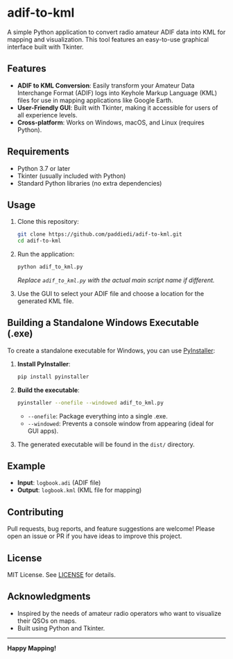 # adif-to-kml

A simple Python application to convert radio amateur ADIF data into KML for mapping and visualization. This tool features an easy-to-use graphical interface built with Tkinter.

## Features

- **ADIF to KML Conversion**: Easily transform your Amateur Data Interchange Format (ADIF) logs into Keyhole Markup Language (KML) files for use in mapping applications like Google Earth.
- **User-Friendly GUI**: Built with Tkinter, making it accessible for users of all experience levels.
- **Cross-platform**: Works on Windows, macOS, and Linux (requires Python).

## Requirements

- Python 3.7 or later
- Tkinter (usually included with Python)
- Standard Python libraries (no extra dependencies)

## Usage

1. Clone this repository:
   ```bash
   git clone https://github.com/paddiedi/adif-to-kml.git
   cd adif-to-kml
   ```

2. Run the application:
   ```bash
   python adif_to_kml.py
   ```
   *Replace `adif_to_kml.py` with the actual main script name if different.*

3. Use the GUI to select your ADIF file and choose a location for the generated KML file.

## Building a Standalone Windows Executable (.exe)

To create a standalone executable for Windows, you can use [PyInstaller](https://pyinstaller.org/):

1. **Install PyInstaller**:
   ```bash
   pip install pyinstaller
   ```

2. **Build the executable**:
   ```bash
   pyinstaller --onefile --windowed adif_to_kml.py
   ```
   - `--onefile`: Package everything into a single .exe.
   - `--windowed`: Prevents a console window from appearing (ideal for GUI apps).

3. The generated executable will be found in the `dist/` directory.

## Example

- **Input**: `logbook.adi` (ADIF file)
- **Output**: `logbook.kml` (KML file for mapping)

## Contributing

Pull requests, bug reports, and feature suggestions are welcome! Please open an issue or PR if you have ideas to improve this project.

## License

MIT License. See [LICENSE](LICENSE) for details.

## Acknowledgments

- Inspired by the needs of amateur radio operators who want to visualize their QSOs on maps.
- Built using Python and Tkinter.

---

**Happy Mapping!**
